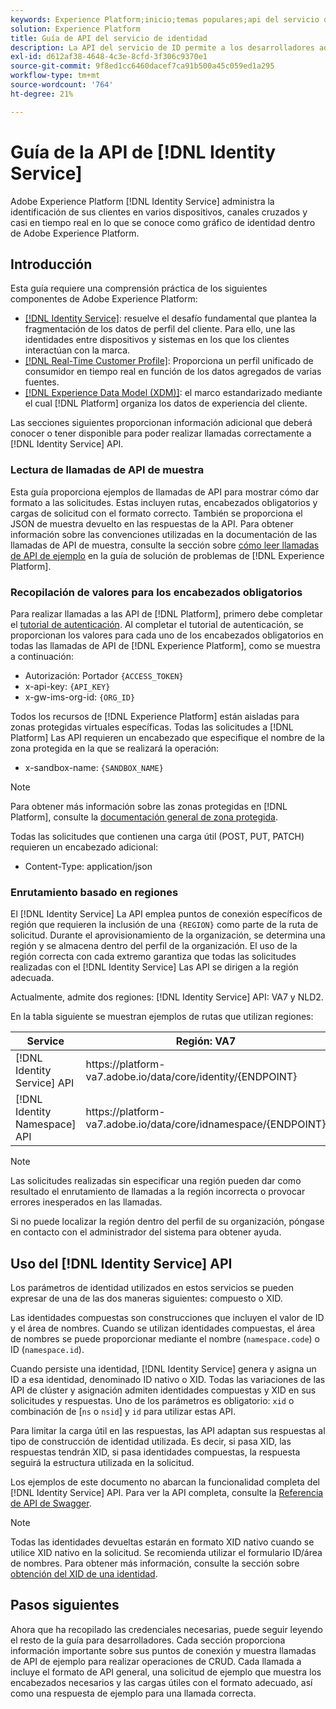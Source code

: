 ```yaml
---
keywords: Experience Platform;inicio;temas populares;api del servicio de identidad;guía para desarrolladores del servicio de identidad;región
solution: Experience Platform
title: Guía de API del servicio de identidad
description: La API del servicio de ID permite a los desarrolladores administrar la identificación de sus clientes en varios dispositivos, canales cruzados y casi en tiempo real mediante gráficos de identidad en Adobe Experience Platform. Siga esta guía para aprender a realizar operaciones clave con la API.
exl-id: d612af38-4648-4c3e-8cfd-3f306c9370e1
source-git-commit: 9f8ed1cc6460dacef7ca91b500a45c059ed1a295
workflow-type: tm+mt
source-wordcount: '764'
ht-degree: 21%

---
```


# Guía de la API de [!DNL Identity Service]

Adobe Experience Platform [!DNL Identity Service] administra la identificación de sus clientes en varios dispositivos, canales cruzados y casi en tiempo real en lo que se conoce como gráfico de identidad dentro de Adobe Experience Platform.

## Introducción

Esta guía requiere una comprensión práctica de los siguientes componentes de Adobe Experience Platform:

- [[!DNL Identity Service]](../home.md): resuelve el desafío fundamental que plantea la fragmentación de los datos de perfil del cliente. Para ello, une las identidades entre dispositivos y sistemas en los que los clientes interactúan con la marca.
- [[!DNL Real-Time Customer Profile]](../../profile/home.md): Proporciona un perfil unificado de consumidor en tiempo real en función de los datos agregados de varias fuentes.
- [[!DNL Experience Data Model (XDM)]](../../xdm/home.md): el marco estandarizado mediante el cual [!DNL Platform] organiza los datos de experiencia del cliente.

Las secciones siguientes proporcionan información adicional que deberá conocer o tener disponible para poder realizar llamadas correctamente a [!DNL Identity Service] API.

### Lectura de llamadas de API de muestra

Esta guía proporciona ejemplos de llamadas de API para mostrar cómo dar formato a las solicitudes. Estas incluyen rutas, encabezados obligatorios y cargas de solicitud con el formato correcto. También se proporciona el JSON de muestra devuelto en las respuestas de la API. Para obtener información sobre las convenciones utilizadas en la documentación de las llamadas de API de muestra, consulte la sección sobre [cómo leer llamadas de API de ejemplo](../../landing/troubleshooting.md#how-do-i-format-an-api-request) en la guía de solución de problemas de [!DNL Experience Platform].

### Recopilación de valores para los encabezados obligatorios

Para realizar llamadas a las API de [!DNL Platform], primero debe completar el [tutorial de autenticación](https://www.adobe.com/go/platform-api-authentication-en). Al completar el tutorial de autenticación, se proporcionan los valores para cada uno de los encabezados obligatorios en todas las llamadas de API de [!DNL Experience Platform], como se muestra a continuación:

- Autorización: Portador `{ACCESS_TOKEN}`
- x-api-key: `{API_KEY}`
- x-gw-ims-org-id: `{ORG_ID}`

Todos los recursos de [!DNL Experience Platform] están aisladas para zonas protegidas virtuales específicas. Todas las solicitudes a [!DNL Platform] Las API requieren un encabezado que especifique el nombre de la zona protegida en la que se realizará la operación:

- x-sandbox-name: `{SANDBOX_NAME}`

>[!NOTE]
>
>Para obtener más información sobre las zonas protegidas en [!DNL Platform], consulte la [documentación general de zona protegida](../../sandboxes/home.md).

Todas las solicitudes que contienen una carga útil (POST, PUT, PATCH) requieren un encabezado adicional:

- Content-Type: application/json

### Enrutamiento basado en regiones

El [!DNL Identity Service] La API emplea puntos de conexión específicos de región que requieren la inclusión de una `{REGION}` como parte de la ruta de solicitud. Durante el aprovisionamiento de la organización, se determina una región y se almacena dentro del perfil de la organización. El uso de la región correcta con cada extremo garantiza que todas las solicitudes realizadas con el [!DNL Identity Service] Las API se dirigen a la región adecuada.

Actualmente, admite dos regiones: [!DNL Identity Service] API: VA7 y NLD2.

En la tabla siguiente se muestran ejemplos de rutas que utilizan regiones:

| Service | Región: VA7 | Región: NLD2 |
| ------ | -------- |--------- |
| [!DNL Identity Service] API | https://</span>platform-va7.adobe.</span>io/data/core/identity/{ENDPOINT} | https://</span>platform-nld2.adobe.</span>io/data/core/identity/{ENDPOINT} |
| [!DNL Identity Namespace] API | https://</span>platform-va7.adobe.</span>io/data/core/idnamespace/{ENDPOINT} | https://</span>platform-nld2.adobe.</span>io/data/core/idnamespace{ENDPOINT} |

>[!NOTE]
>
>Las solicitudes realizadas sin especificar una región pueden dar como resultado el enrutamiento de llamadas a la región incorrecta o provocar errores inesperados en las llamadas.

Si no puede localizar la región dentro del perfil de su organización, póngase en contacto con el administrador del sistema para obtener ayuda.

## Uso del [!DNL Identity Service] API

Los parámetros de identidad utilizados en estos servicios se pueden expresar de una de las dos maneras siguientes: compuesto o XID.

Las identidades compuestas son construcciones que incluyen el valor de ID y el área de nombres. Cuando se utilizan identidades compuestas, el área de nombres se puede proporcionar mediante el nombre (`namespace.code`) o ID (`namespace.id`).

Cuando persiste una identidad, [!DNL Identity Service] genera y asigna un ID a esa identidad, denominado ID nativo o XID. Todas las variaciones de las API de clúster y asignación admiten identidades compuestas y XID en sus solicitudes y respuestas. Uno de los parámetros es obligatorio: `xid` o combinación de [`ns` o `nsid`] y `id` para utilizar estas API.

Para limitar la carga útil en las respuestas, las API adaptan sus respuestas al tipo de construcción de identidad utilizada. Es decir, si pasa XID, las respuestas tendrán XID, si pasa identidades compuestas, la respuesta seguirá la estructura utilizada en la solicitud.

Los ejemplos de este documento no abarcan la funcionalidad completa del [!DNL Identity Service] API. Para ver la API completa, consulte la [Referencia de API de Swagger](https://www.adobe.io/experience-platform-apis/references/identity-service).

>[!NOTE]
>
>Todas las identidades devueltas estarán en formato XID nativo cuando se utilice XID nativo en la solicitud. Se recomienda utilizar el formulario ID/área de nombres. Para obtener más información, consulte la sección sobre [obtención del XID de una identidad](./create-custom-namespace.md).

## Pasos siguientes

Ahora que ha recopilado las credenciales necesarias, puede seguir leyendo el resto de la guía para desarrolladores. Cada sección proporciona información importante sobre sus puntos de conexión y muestra llamadas de API de ejemplo para realizar operaciones de CRUD. Cada llamada a incluye el formato de API general, una solicitud de ejemplo que muestra los encabezados necesarios y las cargas útiles con el formato adecuado, así como una respuesta de ejemplo para una llamada correcta.
